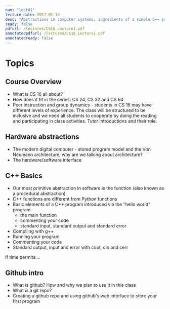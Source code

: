 ```yaml
---
num: "lect01"
lecture_date: 2017-01-10
desc: "Abstractions in computer systems, ingredients of a simple C++ program"
ready: false
pdfurl: /lectures/CS16_Lecture1.pdf
annotatedpdfurl: /lectures/CS16_Lecture1.pdf
annotatedready: false
---
```


# Topics

## Course Overview
* What is CS 16 all about?
* How does it fit in the series: CS 24, CS 32 and CS 64
* Peer instruction and group dynamics - students in CS 16 may have different levels of experience. The class will be structured to be inclusive and we need all students to cooperate by doing the reading and participating in class activities. Tutor introductions and their role. 

## Hardware abstractions
* The modern digital computer - stored program model and the Von Neumann architecture, why are we talking about architecture?
* The hardware/software interface

## C++ Basics 
* Our most primitive abstraction in software is the function (also known as a procedural abstraction)
* C++ functions are different from Python functions
* Basic elements of a C++ program introduced via the "hello world" program
    * the main function
    * commenting your code
    * standard input, standard output and standard error
* Compiling with g++
* Running your program
* Commenting your code
* Standard output, input and error with cout, cin and cerr

If time permits....

## Github intro
* What is github? How and why we plan to use it in this class
* What is a git repo?
* Creating a github repo and using github's web interface to store your first program